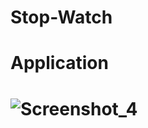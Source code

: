 # Stop-Watch

# Application
# ![Screenshot_4](https://user-images.githubusercontent.com/53290728/66693587-355b7c80-ecb3-11e9-89af-4b4d4d03be63.png)
